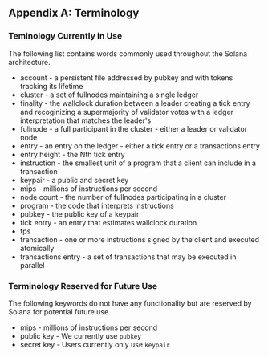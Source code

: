 ## Appendix A: Terminology

### Teminology Currently in Use

The following list contains words commonly used throughout the Solana architecture.

* account - a persistent file addressed by pubkey and with tokens tracking its lifetime
* cluster - a set of fullnodes maintaining a single ledger
* finality - the wallclock duration between a leader creating a tick entry and recoginizing
  a supermajority of validator votes with a ledger interpretation that matches the leader's
* fullnode - a full participant in the cluster - either a leader or validator node
* entry - an entry on the ledger - either a tick entry or a transactions entry
* entry height - the Nth tick entry
* instruction - the smallest unit of a program that a client can include in a transaction
* keypair - a public and secret key
* mips - millions of instructions per second
* node count - the number of fullnodes participating in a cluster
* program - the code that interprets instructions
* pubkey - the public key of a keypair
* tick entry - an entry that estimates wallclock duration
* tps
* transaction - one or more instructions signed by the client and executed atomically
* transactions entry - a set of transactions that may be executed in parallel


### Terminology Reserved for Future Use

The following keywords do not have any functionality but are reserved by Solana
for potential future use.

* mips - millions of instructions per second
* public key - We currently use `pubkey`
* secret key - Users currently only use `keypair`
